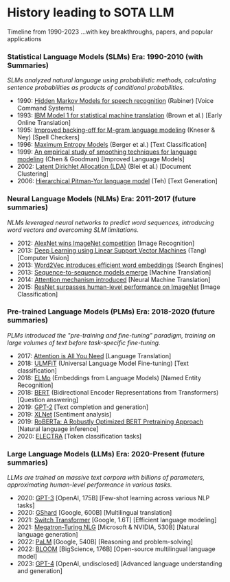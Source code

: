 # History leading to SOTA LLM

Timeline from 1990-2023 ...with key breakthroughs, papers, and popular applications

### Statistical Language Models (SLMs) Era: 1990-2010 (with Summaries)

*SLMs analyzed natural language using probabilistic methods, calculating sentence probabilities as products of conditional probabilities.*

- 1990: [Hidden Markov Models for speech recognition](history/SLM_Hidden-Markov-Models-for-Speech-Recognition.md) (Rabiner) [Voice Command Systems]    
- 1993: [IBM Model 1 for statistical machine translation](history/SLM_Mathematics-of-Statistical-Machine-Translation.md) (Brown et al.) [Early Online Translation]    
- 1995: [Improved backing-off for M-gram language modeling](history/SLM_IMPROVED-BACKING-OFF-FOR-M-GRAM-LANGUAGE-MODELING.md) (Kneser & Ney) [Spell Checkers]    
- 1996: [Maximum Entropy Models](history/SLM_Maximum-Entropy-Approach-NLP.md) (Berger et al.) [Text Classification]    
- 1999: [An empirical study of smoothing techniques for language modeling](history/SLM_empirical-study-of-smoothing-techniques-for-language-modeling.md) (Chen & Goodman) [Improved Language Models]    
- 2002: [Latent Dirichlet Allocation (LDA)](history/SLM_Latent-Dirichlet-Allocation.md) (Blei et al.) [Document Clustering]    
- 2006: [Hierarchical Pitman-Yor language model](history/SLM_A-Hierarchical-Bayesian-Language-Model-based-on-Pitman-Yor-Processes.md) (Teh) [Text Generation]

### Neural Language Models (NLMs) Era: 2011-2017  (future summaries)

*NLMs leveraged neural networks to predict word sequences, introducing word vectors and overcoming SLM limitations.*

- 2012: [AlexNet wins ImageNet competition](https://papers.nips.cc/paper_files/paper/2012/file/c399862d3b9d6b76c8436e924a68c45b-Paper.pdf) [Image Recognition]    
- 2013: [Deep Learning using Linear Support Vector Machines](https://arxiv.org/pdf/1306.0239) (Tang) [Computer Vision]    
- 2013: [Word2Vec introduces efficient word embeddings](https://arxiv.org/pdf/1301.3781) [Search Engines]    
- 2013: [Sequence-to-sequence models emerge](https://arxiv.org/abs/1409.3215) [Machine Translation]    
- 2014: [Attention mechanism introduced](https://arxiv.org/abs/1409.0473) [Neural Machine Translation]    
- 2015: [ResNet surpasses human-level performance on ImageNet](https://ieeexplore.ieee.org/document/7780459) [Image Classification]
    

### Pre-trained Language Models (PLMs) Era: 2018-2020  (future summaries)

*PLMs introduced the "pre-training and fine-tuning" paradigm, training on large volumes of text before task-specific fine-tuning.*

- 2017: [Attention is All You Need](https://arxiv.org/abs/1706.03762) [Language Translation]    
- 2018: [ULMFiT](https://paperswithcode.com/method/ulmfit) (Universal Language Model Fine-tuning) [Text classification]    
- 2018: [ELMo](https://paperswithcode.com/method/elmo) (Embeddings from Language Models) [Named Entity Recognition]    
- 2018: [BERT](https://aclanthology.org/N19-1423.pdf) (Bidirectional Encoder Representations from Transformers) [Question answering]    
- 2019: [GPT-2](https://openai.com/index/better-language-models/) [Text completion and generation]    
- 2019: [XLNet](https://www.semanticscholar.org/paper/XLNet-Transfer-Learning-Model-for-Sentimental-Dhivyaa-Nithya/4b402bc52446f018f3fe7a859d0cd03027c91e5a) [Sentiment analysis]    
- 2019: [RoBERTa: A Robustly Optimized BERT Pretraining Approach](https://arxiv.org/abs/1907.11692) [Natural language inference]    
- 2020: [ELECTRA](https://openreview.net/pdf?id=r1xMH1BtvB) [Token classification tasks]
    
### Large Language Models (LLMs) Era: 2020-Present  (future summaries)

*LLMs are trained on massive text corpora with billions of parameters, approximating human-level performance in various tasks.*

- 2020: [GPT-3](https://proceedings.neurips.cc/paper/2020/file/1457c0d6bfcb4967418bfb8ac142f64a-Paper.pdf) [OpenAI, 175B] [Few-shot learning across various NLP tasks]    
- 2020: [GShard](https://arxiv.org/abs/2006.16668) [Google, 600B] [Multilingual translation]    
- 2021: [Switch Transformer](https://arxiv.org/abs/2101.03961) [Google, 1.6T] [Efficient language modeling]    
- 2021: [Megatron-Turing NLG](https://arxiv.org/abs/2201.11990) [Microsoft & NVIDIA, 530B] [Natural language generation]    
- 2022: [PaLM](https://research.google/blog/pathways-language-model-palm-scaling-to-540-billion-parameters-for-breakthrough-performance/) [Google, 540B] [Reasoning and problem-solving]    
- 2022: [BLOOM](https://arxiv.org/abs/2211.05100) [BigScience, 176B] [Open-source multilingual language model]    
- 2023: [GPT-4](https://arxiv.org/abs/2303.08774) [OpenAI, undisclosed] [Advanced language understanding and generation]

